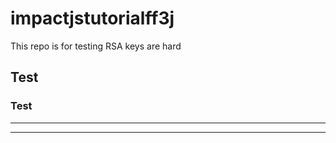 # impactjstutorialff3j

This repo is for testing
RSA keys are hard
## Test

### Test
_________
--------
